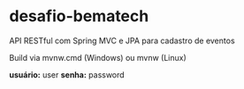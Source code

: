 # desafio-bematech
API RESTful com Spring MVC e JPA para cadastro de eventos

Build via mvnw.cmd (Windows) ou mvnw (Linux)

**usuário:** user **senha:** password
